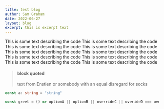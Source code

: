 ```yaml
---
title: test blog
author: Sam Graham
date: 2022-06-27
layout: blog
excerpt: this is excerpt text
---
```

This is some text describing the code This is some text describing the code This is some text describing the code This is some text describing the code This is some text describing the code This is some text describing the code This is some text describing the code This is some text describing the code This is some text describing the code This is some text describing the code

> #### block quoted 
> text from Enstien or somebody
> with an equal disregard for
> socks

```ts
const a: string = "string"

const greet = () => optionA || optionB || overrideC || overideD === overrideA
```

<!-- 
### New Section
--- -->
